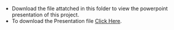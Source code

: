 - Download the file attatched in this folder to view the powerpoint presentation of this project.
- To download the Presentation file <a href="https://github.com/artemkorgulin/Tender-Management-System/blob/master/Presentation/Tender_Management_System.ppsx">Click Here</a>.
